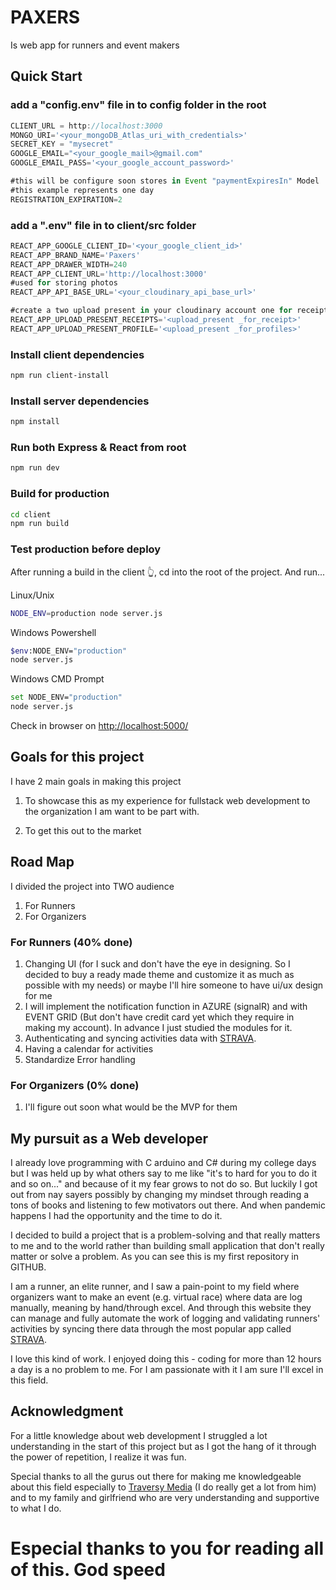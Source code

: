 # PAXERS

Is web app for runners and event makers

## Quick Start

### add a "config.env" file in to config folder in the root

```js
CLIENT_URL = http://localhost:3000
MONGO_URI='<your_mongoDB_Atlas_uri_with_credentials>'
SECRET_KEY = "mysecret"
GOOGLE_EMAIL="<your_google_mail>@gmail.com"
GOOGLE_EMAIL_PASS='<your_google_account_password>'

#this will be configure soon stores in Event "paymentExpiresIn" Model
#this example represents one day
REGISTRATION_EXPIRATION=2
```

### add a ".env" file in to client/src folder

```js
REACT_APP_GOOGLE_CLIENT_ID='<your_google_client_id>'
REACT_APP_BRAND_NAME='Paxers'
REACT_APP_DRAWER_WIDTH=240
REACT_APP_CLIENT_URL='http://localhost:3000'
#used for storing photos
REACT_APP_API_BASE_URL='<your_cloudinary_api_base_url>'

#create a two upload present in your cloudinary account one for receipt and the other for profiles make sure to make it unsigned so that everybody can upload
REACT_APP_UPLOAD_PRESENT_RECEIPTS='<upload_present _for_receipt>'
REACT_APP_UPLOAD_PRESENT_PROFILE='<upload_present _for_profiles>'
```

### Install client dependencies

```bash
npm run client-install
```

### Install server dependencies

```bash
npm install
```

### Run both Express & React from root

```bash
npm run dev
```

### Build for production

```bash
cd client
npm run build
```

### Test production before deploy

After running a build in the client 👆, cd into the root of the project.
And run...

Linux/Unix

```bash
NODE_ENV=production node server.js
```

Windows Powershell

```bash
$env:NODE_ENV="production"
node server.js
```

Windows CMD Prompt

```bash
set NODE_ENV="production"
node server.js
```

Check in browser on [http://localhost:5000/](http://localhost:5000/)

## Goals for this project

I have 2 main goals in making this project

1. To showcase this as my experience for fullstack web development to the organization I am want to be part with.

2. To get this out to the market

## Road Map

I divided the project into TWO audience

1.  For Runners
2.  For Organizers

### For Runners (40% done)

1.  Changing UI (for I suck and don't have the eye in designing. So I decided to buy a ready made theme and customize it as much as possible with my needs) or maybe I'll hire someone to have ui/ux design for me
2.  I will implement the notification function in AZURE (signalR) and with EVENT GRID (But don't have credit card yet which they require in making my account). In advance I just studied the modules for it.
3.  Authenticating and syncing activities data with [STRAVA](https://www.strava.com/).
4.  Having a calendar for activities
5.  Standardize Error handling

### For Organizers (0% done)

1.  I'll figure out soon what would be the MVP for them

## My pursuit as a Web developer

I already love programming with C arduino and C# during my college days but I was held up by what others say to me like "it's to hard for you to do it and so on..." and because of it my fear grows to not do so. But luckily I got out from nay sayers possibly by changing my mindset through reading a tons of books and listening to few motivators out there. And when pandemic happens I had the opportunity and the time to do it.

I decided to build a project that is a problem-solving and that really matters to me and to the world rather than building small application that don't really matter or solve a problem. As you can see this is my first repository in GITHUB.

I am a runner, an elite runner, and I saw a pain-point to my field where organizers want to make an event (e.g. virtual race) where data are log manually, meaning by hand/through excel.
And through this website they can manage and fully automate the work of logging and validating runners' activities by syncing there data through the most popular app called [STRAVA](https://www.strava.com/).

I love this kind of work. I enjoyed doing this - coding for more than 12 hours a day is a no problem to me. For I am passionate with it I am sure I'll excel in this field.

## Acknowledgment

For a little knowledge about web development I struggled a lot understanding
in the start of this project but as I got the hang of it through the power of repetition, I realize it was fun.

Special thanks to all the gurus out there for making me knowledgeable about this field especially to [Traversy Media](https://www.youtube.com/c/TraversyMedia/featured) (I do really get a lot from him) and to my family and girlfriend who are very understanding and supportive to what I do.

# Especial thanks to you for reading all of this. God speed
